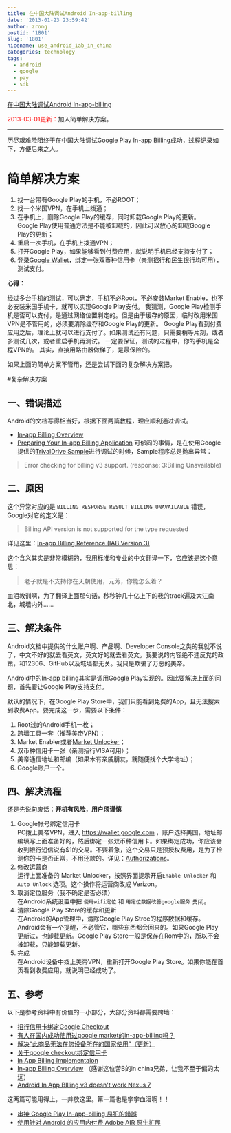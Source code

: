 ```yaml
---
title: 在中国大陆调试Android In-app-billing
date: '2013-01-23 23:59:42'
author: zrong
postid: '1801'
slug: '1801'
nicename: use_android_iab_in_china
categories: technology
tags:
  - android
  - google
  - pay
  - sdk
---
```


[在中国大陆调试Android In-app-billing]( https://blog.zengrong.net/post/1801.html)

<span style="color:red;">2013-03-01更新：</span>加入简单解决方案。
<hr>

历尽艰难险阻终于在中国大陆调试Google Play In-app Billing成功，过程记录如下，方便后来之人。

# 简单解决方案

1. 找一台带有Google Play的手机，不必ROOT；
1. 找一个米国VPN，在手机上拨通；
2. 在手机上，删除Google Play的缓存，同时卸载Google Play的更新。  
Google Play使用普通方法是不能被卸载的，因此可以放心的卸载Google Play的更新；
3. 重启一次手机，在手机上拨通VPN；
4. 打开Google Play，如果能够看到付费应用，就说明手机已经支持支付了；
5. 登录[Google Wallet](http://wallet.google.com)，绑定一张双币种信用卡（亲测招行和民生银行均可用），测试支付。

**心得：**

经过多台手机的测试，可以确定，手机不必Root，不必安装Market Enable，也不必安装米国手机卡，就可以实现Google Play支付。
我猜测，Google Play检测手机是否可以支付，是通过网络位置判定的。但是由于缓存的原因，临时改用米国VPN是不管用的，必须要清除缓存和Google Play的更新。
Google Play看到付费应用之后，理论上就可以进行支付了。如果测试还有问题，只需要稍等片刻，或者多测试几次，或者重启手机再测试。
一定要保证，测试的过程中，你的手机是全程VPN的。
其实，直接用路由器做梯子，是最保险的。

如果上面的简单方案不管用，还是尝试下面的复杂解决方案把。<!--more-->

#复杂解决方案

## 一、错误描述

Android的文档写得相当好，根据下面两篇教程，理应顺利通过调试。

* [In-app Billing Overview](http://developer.android.com/google/play/billing/billing_overview.html)
* [Preparing Your In-app Billing Application](http://developer.android.com/training/in-app-billing/preparing-iab-app.html)
可郁闷的事情，是在使用Google提供的[TrivalDrive Sample](http://developer.android.com/training/in-app-billing/preparing-iab-app.html#GetSample)进行调试的时候，Sample程序总是抛出异常：

>Error checking for billing v3 support. (response: 3:Billing Unavailable)

## 二、原因

这个异常对应的是 `BILLING_RESPONSE_RESULT_BILLING_UNAVAILABLE` 错误，Google对它的定义是：

>Billing API version is not supported for the type requested

详见这里：[In-app Billing Reference (IAB Version 3)](http://developer.android.com/google/play/billing/billing_reference.html)

这个含义其实是非常模糊的，我用标准和专业的中文翻译一下，它应该是这个意思：

>老子就是不支持你在天朝使用，元芳，你能怎么着？

血泪教训啊，为了翻译上面那句话，秒秒钟几十亿上下的我的track遍及大江南北，城墙内外……

## 三、解决条件

Android文档中提供的什么账户啊、产品啊、Developer Console之类的我就不说了，中文不好的就去看英文，英文好的就去看英文。我要说的内容绝不违反党的政策，和12306、GitHub以及城墙都无关。我只是欺骗了万恶的美帝。

Android中的In-app billing其实是调用Google Play实现的。因此要解决上面的问题，首先要让Google Play支持支付。

默认的情况下，在Google Play Store中，我们只能看到免费的App，且无法搜索到收费App。要完成这一步，需要以下条件：

1. Root过的Android手机一枚；
1. 跨墙工具一套（推荐美帝VPN）；
2. Market Enabler或者[Market Unlocker](http://support.evanhe.com/2012/03/08/introduction-to-market-unlocker-2/)；
3. 双币种信用卡一张（亲测招行VISA可用）；
3. 美帝通信地址和邮编（如果木有亲戚朋友，就随便找个大学地址）；
4. Google账户一个。

## 四、解决流程

还是先说句废话：**开机有风险，用户须谨慎**

1. Google帐号绑定信用卡  
PC拨上美帝VPN，进入 <https://wallet.google.com> ，账户选择美国，地址邮编填写上面准备好的，然后绑定一张双币种信用卡。如果绑定成功，你应该会收到银行短信说有$1的交易。不要着急，这个交易只是预授权费用，是为了检测你的卡是否正常，不用还款的。详见：[Authorizations](https://support.google.com/wallet/bin/answer.py?hl=en&answer=105940)。
2. 修改运营商  
运行上面准备的 Market Unlocker，按照界面提示开启`Enable Unlocker` 和 `Auto Unlock` 选项。这个操作将运营商改成 Verizon。
3. 取消定位服务（我不确定是否必须）  
在Android系统设置中把 `使用wifi定位` 和 `用定位数据改善google服务` 关闭。
4. 清除Google Play Store的缓存和更新  
在Android的App管理中，清除Google Play Stroe的程序数据和缓存。Android会有一个提醒，不必管它，哪些东西都会回来的。如果Google Play更新过，也卸载更新。Google Play Store一般是保存在Rom中的，所以不会被卸载，只能卸载更新。
5. 完成  
在Android设备中拨上美帝VPN，重新打开Google Play Store。如果你能在首页看到收费应用，就说明已经成功了。

## 五、参考

以下是参考资料中有价值的一小部分，大部分资料都需要跨墙：

* [招行信用卡绑定Google Checkout](http://zhu8.blogspot.com/2010/01/use-cmb-card-as-google-checkout.html)
* [有人在国内成功使用过google market的in-app-billing吗？](http://www.eoeandroid.com/forum.php?mod=viewthread&tid=111797)
* [解决“此商品无法在您设备所在的国家使用”（更新）](http://bbs.gfan.com/android-1753858-1-1.html)
* [关于google checkout绑定信用卡](http://bbs.gfan.com/android-3200053-1-1.html)
* [In App Billing Implementaion](http://www.stonetrip.com/developer/forum/viewtopic.php?f=43&t=26090)
* [In-app Billing Overview](http://wiki.eoeandroid.com/In-app_Billing_Overview) （感谢这位苦B的in china兄弟，让我不至于偏的太远）
* [Android In App BIlling v3 doesn't work Nexus 7](http://stackoverflow.com/questions/13853089/android-in-app-billing-v3-doesnt-work-nexus-7)

这两篇可能用得上，一并放这里。第一篇也是字字血泪啊！！

* [串接 Google Play In-app-billing 易犯的錯誤](http://lp43.blogspot.tw/2012/04/google-play-in-app-billing.html)
* [使用针对 Android 的应用内付费 Adobe AIR 原生扩展](http://www.adobe.com/cn/devnet/air/articles/android-billing-ane.html)

